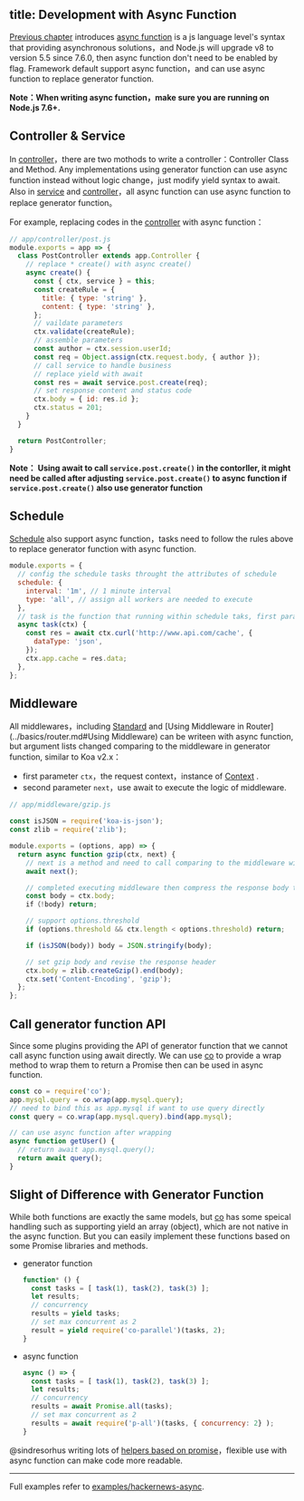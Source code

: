 title: Development with Async Function
---

[Previous chapter](../intro/egg-and-koa.md#async-function) introduces [async function] is a js language level's syntax that providing asynchronous solutions，and Node.js will upgrade v8 to version 5.5 since 7.6.0, then async function don't need to be enabled by flag. Framework default support async function，and can use async function to replace generator function.

**Note：When writing async function，make sure you are running on Node.js 7.6+.**

## Controller & Service

In [controller]，there are two mothods to write a controller：Controller Class and Method. Any implementations using generator function can use async function instead without logic change，just modify yield syntax to await.
Also in [service] and [controller]，all async function can use async function to replace generator function。

For example, replacing codes in the [controller] with async function：

```js
// app/controller/post.js
module.exports = app => {
  class PostController extends app.Controller {
    // replace * create() with async create()
    async create() {
      const { ctx, service } = this;
      const createRule = {
        title: { type: 'string' },
        content: { type: 'string' },
      };
      // vaildate parameters
      ctx.validate(createRule);
      // assemble parameters
      const author = ctx.session.userId;
      const req = Object.assign(ctx.request.body, { author });
      // call service to handle business 
      // replace yield with await
      const res = await service.post.create(req);
      // set response content and status code
      ctx.body = { id: res.id };
      ctx.status = 201;
    }
  }

  return PostController;
}
```

**Note： Using await to call `service.post.create()`  in the contorller, it might need be called after adjusting `service.post.create()` to async function if `service.post.create()` also use generator function**

## Schedule

[Schedule] also support async function，tasks need to follow the rules above to replace generator function with async function.

```js
module.exports = {
  // config the schedule tasks throught the attributes of schedule
  schedule: {
    interval: '1m', // 1 minute interval
    type: 'all', // assign all workers are needed to execute
  },
  // task is the function that running within schedule taks, first parameter is instance of anonymous ctx
  async task(ctx) {
    const res = await ctx.curl('http://www.api.com/cache', {
      dataType: 'json',
    });
    ctx.app.cache = res.data;
  },
};
```

## Middleware

All middlewares，including [Standard](../basics/middleware.md) and [Using Middleware in Router](../basics/router.md#Using Middleware) can be writeen with async function, but argument lists changed comparing to the middleware in generator function, similar to Koa v2.x：

- first parameter `ctx`，the request context，instance of [Context](../basics/extend.md#Context) .
- second parameter `next`，use await to execute the logic of middleware.

```js
// app/middleware/gzip.js

const isJSON = require('koa-is-json');
const zlib = require('zlib');

module.exports = (options, app) => {
  return async function gzip(ctx, next) {
    // next is a method and need to call comparing to the middleware with the generator function
    await next();

    // completed executing middleware then compress the response body to gzip
    const body = ctx.body;
    if（!body) return;

    // support options.threshold
    if (options.threshold && ctx.length < options.threshold) return;

    if (isJSON(body)) body = JSON.stringify(body);

    // set gzip body and revise the response header
    ctx.body = zlib.createGzip().end(body);
    ctx.set('Content-Encoding', 'gzip');
  };
};
```

## Call generator function API

Since some plugins providing the API of generator function that we cannot call async function using await directly. We can use [co] to provide a wrap method to wrap them to return a Promise then can be used in async function.

```js
const co = require('co');
app.mysql.query = co.wrap(app.mysql.query);
// need to bind this as app.mysql if want to use query directly
const query = co.wrap(app.mysql.query).bind(app.mysql);

// can use async function after wrapping
async function getUser() {
  // return await app.mysql.query();
  return await query();
}
```

## Slight of Difference with Generator Function

While both functions are exactly the same models, but [co] has some speical handling such as supporting yield  an array (object), which are not native in the async function. But you can easily implement these functions based on some Promise libraries and methods. 

- generator function

  ```js
  function* () {
    const tasks = [ task(1), task(2), task(3) ];
    let results;
    // concurrency
    results = yield tasks;
    // set max concurrent as 2 
    result = yield require('co-parallel')(tasks, 2);
  }
  ```

- async function

  ```js
  async () => {
    const tasks = [ task(1), task(2), task(3) ];
    let results;
    // concurrency
    results = await Promise.all(tasks);
    // set max concurrent as 2 
    results = await require('p-all')(tasks, { concurrency: 2} );
  }
  ```

@sindresorhus writing lots of [helpers based on promise](https://github.com/sindresorhus/promise-fun)，flexible use with async function can make code more readable.

----

Full examples refer to  [examples/hackernews-async](https://github.com/eggjs/examples/tree/master/hackernews-async).

[async function]: https://github.com/tc39/ecmascript-asyncawait
[co]: https://github.com/tj/co
[controller]: ../basics/controller.md
[service]: ../basics/service.md
[schedule]: ../basics/schedule.md
